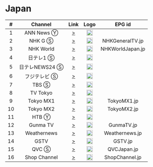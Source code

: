 <h1>Japan</h1>

| #   | Channel        | Link  | Logo | EPG id |
|:---:|:--------------:|:-----:|:----:|:------:|
| 1   | ANN News Ⓨ     | [>](https://youtu.be/coYw-eVU0Ks) | <img height="20" src="https://i.imgur.com/9IVsFXz.png"/> |
| 2   | NHK G Ⓢ        | [>](https://nhk2.mov3.co/hls/nhk.m3u8) | <img height="20" src="https://i.imgur.com/ns0PHbl.png"/> | NHKGeneralTV.jp |
| 3   | NHK World       | [>](https://nhkwlive-ojp.akamaized.net/hls/live/2003459/nhkwlive-ojp-en/index_4M.m3u8) | <img height="20" src="https://i.imgur.com/TDCuUDs.png"/> | NHKWorldJapan.jp |
| 4   | 日テレ1 Ⓢ     | [>](https://ntv2.mov3.co/hls/ntv.m3u8) | <img height="20" src="https://i.imgur.com/IGu52nM.png"/> |
| 5   | 日テレNEWS24 Ⓢ     | [>](https://n24-cdn-live.ntv.co.jp/ch01/high.m3u8) | <img height="20" src="https://i.imgur.com/tVNZ0BU.png"/> |
| 6   | フジテレビ Ⓢ     | [>](https://fujitv2.mov3.co/hls/fujitv.m3u8) | <img height="20" src="https://i.imgur.com/CjoqJXh.png"/> |
| 7   | TBS Ⓢ     | [>](https://tbs1.mov3.co/hls/tbs.m3u8) | <img height="20" src="https://i.imgur.com/SzWJscr.png"/> |
| 8   | TV Tokyo     | [>](https://bcsecurelivehls-i.akamaihd.net/hls/live/265320/5043843989001/140130JTDX/index.m3u8) | <img height="20" src="https://i.imgur.com/BMXZjA1.png"/> |
| 9   | Tokyo MX1    | [>](https://movie.mcas.jp/mcas/mx1_2/master.m3u8) | <img height="20" src="https://i.imgur.com/ghRFrKj.png"/> | TokyoMX1.jp |
| 10   | Tokyo MX2    | [>](https://movie.mcas.jp/mcas/mx2_2/master.m3u8) | <img height="20" src="https://i.imgur.com/ghRFrKj.png"/> | TokyoMX2.jp |
| 11   | HTB Ⓨ          | [>](https://www.youtube.com/watch?v=5iK9G85rPVc) | <img height="20" src="https://i.imgur.com/A0Wj0Ys.png"/> |
| 12   | Gunma TV    | [>](https://movie.mcas.jp/switcher/smil:mcas8.smil/master.m3u8) | <img height="20" src="https://i.imgur.com/Fik3Nm9.png"/> | GunmaTV.jp |
| 13   | Weathernews     | [>](http://movie.mcas.jp/mcas/wn1_2/master.m3u8) | <img height="20" src="https://i.imgur.com/7YLRtla.png"/> | Weathernews.jp |
| 14   | GSTV            | [>](https://gemstv.wide-stream.net/gemstv01/smil:gemstv01.smil/chunklist.m3u8) | <img height="20" src="https://i.imgur.com/0wds9n8.png"/> | GSTV.jp |
| 15   | QVC Ⓢ          | [>](http://cdn-live1.qvc.jp/iPhone/800/800.m3u8) | <img height="20" src="https://i.imgur.com/B74hZKd.png"/> | QVCJapan.jp |
| 16   | Shop Channel    | [>](http://stream1.shopch.jp/HLS/out1/prog_index.m3u8) | <img height="20" src="https://i.imgur.com/rkdKa5a.png"/> | ShopChannel.jp |
